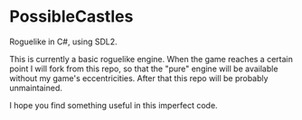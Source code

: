 # PossibleCastles
Roguelike in C#, using SDL2.

This is currently a basic roguelike engine. When the game reaches a certain point I will fork from this repo, so that the "pure" engine will be available without my game's eccentricities. After that this repo will be probably unmaintained.

I hope you find something useful in this imperfect code.
